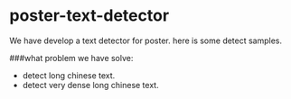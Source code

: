 # poster-text-detector

We have develop a text detector for poster. 
here is some detect samples. 

###what problem we have solve:
- detect long chinese text. 
- detect very dense long chinese text. 
	
